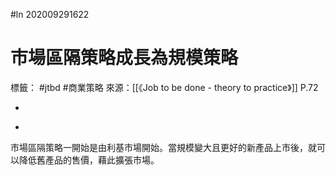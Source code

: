 #ln 202009291622 
# 市場區隔策略成長為規模策略
標籤： #jtbd #商業策略
來源：[[《Job to be done - theory to practice》]] P.72

-

>

-

市場區隔策略一開始是由利基市場開始。當規模變大且更好的新產品上市後，就可以降低舊產品的售價，藉此擴張市場。